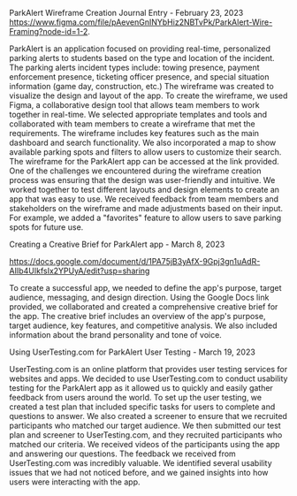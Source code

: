 ParkAlert Wireframe Creation Journal Entry - February 23, 2023
https://www.figma.com/file/pAevenGnINYbHiz2NBTvPk/ParkAlert-Wire-Framing?node-id=1-2.

ParkAlert is an application focused on providing real-time, personalized parking alerts to students based on the type and location of the incident. 
The parking alerts incident types include: towing presence, payment enforcement presence, ticketing officer presence, and 
special situation information (game day, construction, etc.) The wireframe was created to visualize the design and layout of the app. 
To create the wireframe, we used Figma, a collaborative design tool that allows team members to work together in real-time. We selected 
appropriate templates and tools and collaborated with team members to create a wireframe that met the requirements. The wireframe includes 
key features such as the main dashboard and search functionality. We also incorporated a map to show available parking spots and 
filters to allow users to customize their search. The wireframe for the ParkAlert app can be accessed at the link provided. 
One of the challenges we encountered during the wireframe creation process was ensuring that the design was user-friendly and intuitive. 
We worked together to test different layouts and design elements to create an app that was easy to use. We received feedback from team members 
and stakeholders on the wireframe and made adjustments based on their input. For example, we added a "favorites" feature to allow users 
to save parking spots for future use.

Creating a Creative Brief for ParkAlert app - March 8, 2023

https://docs.google.com/document/d/1PA75jB3yAfX-9Gpj3gn1uAdR-AIIb4UIkfsIx2YPUyA/edit?usp=sharing

To create a successful app, we needed to define the app's purpose, target audience, messaging, and design direction. 
Using the Google Docs link provided, we collaborated and created a comprehensive creative brief for the app. 
The creative brief includes an overview of the app's purpose, target audience, key features, and competitive analysis. 
We also included information about the brand personality and tone of voice.

Using UserTesting.com for ParkAlert User Testing - March 19, 2023

UserTesting.com is an online platform that provides user testing services for websites and apps. We decided to use UserTesting.com to 
conduct usability testing for the ParkAlert app as it allowed us to quickly and easily gather feedback from users around the world.
To set up the user testing, we created a test plan that included specific tasks for users to complete and questions to answer. We also 
created a screener to ensure that we recruited participants who matched our target audience. We then submitted our test plan and screener to 
UserTesting.com, and they recruited participants who matched our criteria. We received videos of the participants using the app and answering 
our questions. The feedback we received from UserTesting.com was incredibly valuable. We identified several usability issues that we had not noticed 
before, and we gained insights into how users were interacting with the app.




